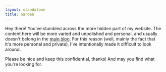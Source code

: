```yaml
---
layout: standalone
title: Garden
---
```


Hey there!
You've stumbled across the more hidden part of my website.
The content here will be more varied and unpolished and personal, and usually doesn't belong in the [main blog](/posts).
For this reason (well, mainly the fact that it's more personal and private), I've intentionally made it difficult to look around.

Please be nice and keep this confidential, thanks!
And may you find what you're looking for.
